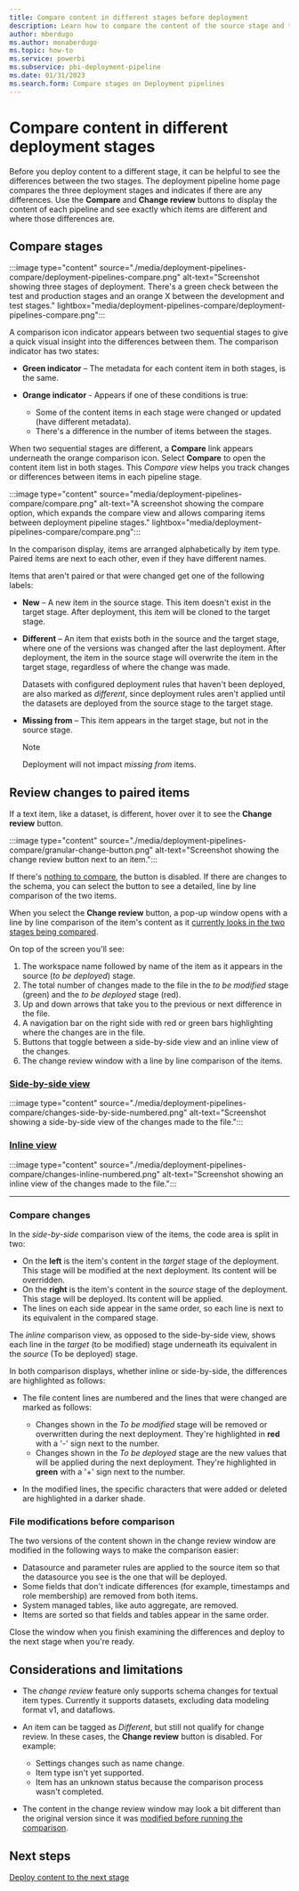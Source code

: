 ```yaml
---
title: Compare content in different stages before deployment
description: Learn how to compare the content of the source stage and target stage before deployment with the Power BI Application lifecycle management (ALM) tool
author: mberdugo
ms.author: monaberdugo
ms.topic: how-to
ms.service: powerbi
ms.subservice: pbi-deployment-pipeline
ms.date: 01/31/2023
ms.search.form: Compare stages on Deployment pipelines
---
```


# Compare content in different deployment stages

Before you deploy content to a different stage, it can be helpful to see the differences between the two stages. The deployment pipeline home page compares the three deployment stages and indicates if there are any differences. Use the **Compare** and **Change review** buttons to display the content of each pipeline and see exactly which items are different and where those differences are.

## Compare stages

:::image type="content" source="./media/deployment-pipelines-compare/deployment-pipelines-compare.png" alt-text="Screenshot showing three stages of deployment. There's a green check between the test and production stages and an orange X between the development and test stages." lightbox="media/deployment-pipelines-compare/deployment-pipelines-compare.png":::

A comparison icon indicator appears between two sequential stages to give a quick visual insight into the differences between them. The comparison indicator has two states:

- **Green indicator** – The metadata for each content item in both stages, is the same.

- **Orange indicator** - Appears if one of these conditions is true:
  - Some of the content items in each stage were changed or updated (have different metadata).
  - There's a difference in the number of items between the stages.

When two sequential stages are different, a **Compare** link appears underneath the orange comparison icon. Select **Compare** to open the content item list in both stages. This *Compare view* helps you track changes or differences between items in each pipeline stage.

:::image type="content" source="media/deployment-pipelines-compare/compare.png" alt-text="A screenshot showing the compare option, which expands the compare view and allows comparing items between deployment pipeline stages." lightbox="media/deployment-pipelines-compare/compare.png":::

In the comparison display, items are arranged alphabetically by item type. Paired items are next to each other, even if they have different names.

Items that aren't paired or that were changed get one of the following labels:

- **New** – A new item in the source stage. This item doesn't exist in the target stage. After deployment, this item will be cloned to the target stage.

- **Different** – An item that exists both in the source and the target stage, where one of the versions was changed after the last deployment. After deployment, the item in the source stage will overwrite the item in the target stage, regardless of where the change was made.

    Datasets with configured deployment rules that haven't been deployed, are also marked as *different*, since deployment rules aren't applied until the datasets are deployed from the source stage to the target stage.

- **Missing from** – This item appears in the target stage, but not in the source stage.

    >[!NOTE]
    >Deployment will not impact *missing from* items.

## Review changes to paired items

If a text item, like a dataset, is different, hover over it to see the **Change review** button.

:::image type="content" source="./media/deployment-pipelines-compare/granular-change-button.png" alt-text="Screenshot showing the change review button next to an item.":::

If there's [nothing to compare](#considerations-and-limitations), the button is disabled. If there are changes to the schema, you can select the button to see a detailed, line by line comparison of the two items.

When you select the **Change review** button, a pop-up window opens with a line by line comparison of the item's content as it [currently looks in the two stages being compared](#file-modifications-before-comparison).

On top of the screen you'll see:

1. The workspace name followed by name of the item as it appears in the source (*to be deployed*) stage.
1. The total number of changes made to the file in the *to be modified* stage (green) and the *to be deployed* stage (red).
1. Up and down arrows that take you to the previous or next difference in the file.
1. A navigation bar on the right side with red or green bars highlighting where the changes are in the file.
1. Buttons that toggle between a side-by-side view and an inline view of the changes.
1. The change review window with a line by line comparison of the items.

### [Side-by-side view](#tab/browser)

:::image type="content" source="./media/deployment-pipelines-compare/changes-side-by-side-numbered.png" alt-text="Screenshot showing a side-by-side view of the changes made to the file.":::

### [Inline view](#tab/visual-studio)

:::image type="content" source="./media/deployment-pipelines-compare/changes-inline-numbered.png" alt-text="Screenshot showing an inline view of the changes made to the file.":::

---

### Compare changes

In the *side-by-side* comparison view of the items, the code area is split in two:

- On the **left** is the item's content in the *target* stage of the deployment. This stage will be modified at the next deployment. Its content will be overridden.
- On the **right** is the item's content in the *source* stage of the deployment. This stage will be deployed. Its content will be applied.
- The lines on each side appear in the same order, so each line is next to its equivalent in the compared stage.

The *inline* comparison view, as opposed to the side-by-side view, shows each line in the *target* (to be modified) stage underneath its equivalent in the *source* (To be deployed) stage.

In both comparison displays, whether inline or side-by-side, the differences are highlighted as follows:

- The file content lines are numbered and the lines that were changed are marked as follows:

  - Changes shown in the *To be modified* stage will be removed or overwritten during the next deployment. They're highlighted in **red** with a '-' sign next to the number.
  - Changes shown in the *To be deployed* stage are the new values that will be applied during the next deployment. They're highlighted in **green** with a '+' sign next to the number.
  
- In the modified lines, the specific characters that were added or deleted are highlighted in a darker shade.

### File modifications before comparison

The two versions of the content shown in the change review window are modified in the following ways to make the comparison easier:

- Datasource and parameter rules are applied to the source item so that the datasource you see is the one that will be deployed.
- Some fields that don't indicate differences (for example, timestamps and role membership) are removed from both items.
- System managed tables, like auto aggregate, are removed.
- Items are sorted so that fields and tables appear in the same order.

Close the window when you finish examining the differences and deploy to the next stage when you're ready.

## Considerations and limitations

- The *change review* feature only supports schema changes for textual item types. Currently it supports datasets, excluding data modeling format v1, and dataflows.

- An item can be tagged as *Different*, but still not qualify for change review. In these cases, the **Change review** button is disabled. For example:
  - Settings changes such as name change.
  - Item type isn't yet supported.
  - Item has an unknown status because the comparison process wasn't completed.

- The content in the change review window may look a bit different than the original version since it was [modified before running the comparison](#file-modifications-before-comparison).

## Next steps

[Deploy content to the next stage](deployment-pipelines-deploy.md)
